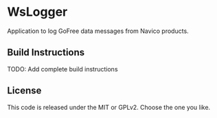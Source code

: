 WsLogger
========
Application to log GoFree data messages from Navico products.

Build Instructions
------------------
TODO:  Add complete build instructions

License
-------
This code is released under the MIT or GPLv2. Choose the one you like.
